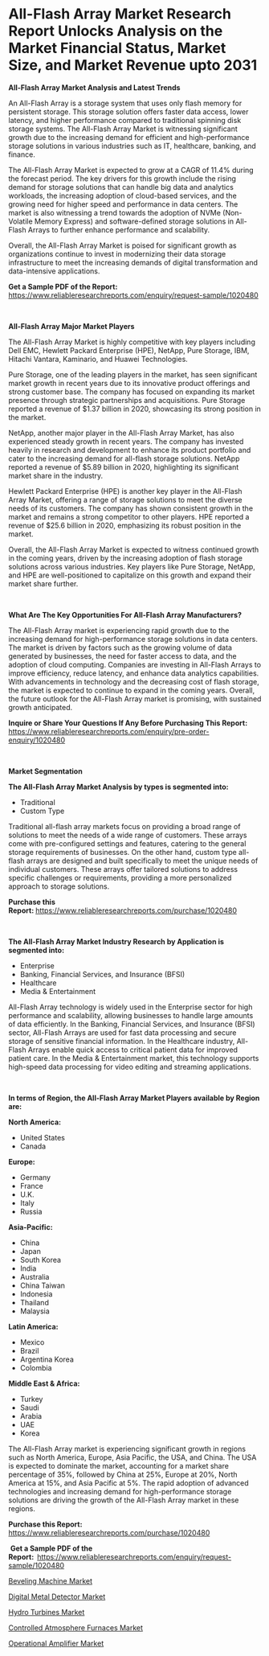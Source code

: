 <p><h1>All-Flash Array Market Research Report Unlocks Analysis on the Market Financial Status, Market Size, and Market Revenue upto 2031</h1></p><p><strong>All-Flash Array Market Analysis and Latest Trends</strong></p>
<p><p>An All-Flash Array is a storage system that uses only flash memory for persistent storage. This storage solution offers faster data access, lower latency, and higher performance compared to traditional spinning disk storage systems. The All-Flash Array Market is witnessing significant growth due to the increasing demand for efficient and high-performance storage solutions in various industries such as IT, healthcare, banking, and finance.</p><p>The All-Flash Array Market is expected to grow at a CAGR of 11.4% during the forecast period. The key drivers for this growth include the rising demand for storage solutions that can handle big data and analytics workloads, the increasing adoption of cloud-based services, and the growing need for higher speed and performance in data centers. The market is also witnessing a trend towards the adoption of NVMe (Non-Volatile Memory Express) and software-defined storage solutions in All-Flash Arrays to further enhance performance and scalability.</p><p>Overall, the All-Flash Array Market is poised for significant growth as organizations continue to invest in modernizing their data storage infrastructure to meet the increasing demands of digital transformation and data-intensive applications.</p></p>
<p><strong>Get a Sample PDF of the Report:&nbsp;</strong> <a href="https://www.reliableresearchreports.com/enquiry/request-sample/1020480">https://www.reliableresearchreports.com/enquiry/request-sample/1020480</a></p>
<p>&nbsp;</p>
<p><strong>All-Flash Array Major Market Players</strong></p>
<p><p>The All-Flash Array Market is highly competitive with key players including Dell EMC, Hewlett Packard Enterprise (HPE), NetApp, Pure Storage, IBM, Hitachi Vantara, Kaminario, and Huawei Technologies. </p><p>Pure Storage, one of the leading players in the market, has seen significant market growth in recent years due to its innovative product offerings and strong customer base. The company has focused on expanding its market presence through strategic partnerships and acquisitions. Pure Storage reported a revenue of $1.37 billion in 2020, showcasing its strong position in the market.</p><p>NetApp, another major player in the All-Flash Array Market, has also experienced steady growth in recent years. The company has invested heavily in research and development to enhance its product portfolio and cater to the increasing demand for all-flash storage solutions. NetApp reported a revenue of $5.89 billion in 2020, highlighting its significant market share in the industry.</p><p>Hewlett Packard Enterprise (HPE) is another key player in the All-Flash Array Market, offering a range of storage solutions to meet the diverse needs of its customers. The company has shown consistent growth in the market and remains a strong competitor to other players. HPE reported a revenue of $25.6 billion in 2020, emphasizing its robust position in the market.</p><p>Overall, the All-Flash Array Market is expected to witness continued growth in the coming years, driven by the increasing adoption of flash storage solutions across various industries. Key players like Pure Storage, NetApp, and HPE are well-positioned to capitalize on this growth and expand their market share further.</p></p>
<p>&nbsp;</p>
<p><strong>What Are The Key Opportunities For All-Flash Array Manufacturers?</strong></p>
<p><p>The All-Flash Array market is experiencing rapid growth due to the increasing demand for high-performance storage solutions in data centers. The market is driven by factors such as the growing volume of data generated by businesses, the need for faster access to data, and the adoption of cloud computing. Companies are investing in All-Flash Arrays to improve efficiency, reduce latency, and enhance data analytics capabilities. With advancements in technology and the decreasing cost of flash storage, the market is expected to continue to expand in the coming years. Overall, the future outlook for the All-Flash Array market is promising, with sustained growth anticipated.</p></p>
<p><strong>Inquire or Share Your Questions If Any Before Purchasing This Report:</strong> <a href="https://www.reliableresearchreports.com/enquiry/pre-order-enquiry/1020480">https://www.reliableresearchreports.com/enquiry/pre-order-enquiry/1020480</a></p>
<p>&nbsp;</p>
<p><strong>Market Segmentation</strong></p>
<p><strong>The All-Flash Array Market Analysis by types is segmented into:</strong></p>
<p><ul><li>Traditional</li><li>Custom Type</li></ul></p>
<p><p>Traditional all-flash array markets focus on providing a broad range of solutions to meet the needs of a wide range of customers. These arrays come with pre-configured settings and features, catering to the general storage requirements of businesses. On the other hand, custom type all-flash arrays are designed and built specifically to meet the unique needs of individual customers. These arrays offer tailored solutions to address specific challenges or requirements, providing a more personalized approach to storage solutions.</p></p>
<p><strong>Purchase this Report:&nbsp;</strong><a href="https://www.reliableresearchreports.com/purchase/1020480">https://www.reliableresearchreports.com/purchase/1020480</a></p>
<p>&nbsp;</p>
<p><strong>The All-Flash Array Market Industry Research by Application is segmented into:</strong></p>
<p><ul><li>Enterprise</li><li>Banking, Financial Services, and Insurance (BFSI)</li><li>Healthcare</li><li>Media & Entertainment</li></ul></p>
<p><p>All-Flash Array technology is widely used in the Enterprise sector for high performance and scalability, allowing businesses to handle large amounts of data efficiently. In the Banking, Financial Services, and Insurance (BFSI) sector, All-Flash Arrays are used for fast data processing and secure storage of sensitive financial information. In the Healthcare industry, All-Flash Arrays enable quick access to critical patient data for improved patient care. In the Media & Entertainment market, this technology supports high-speed data processing for video editing and streaming applications.</p></p>
<p>&nbsp;</p>
<p><strong>In terms of Region, the All-Flash Array Market Players available by Region are:</strong></p>
<p>
    <p> <strong> North America: </strong>
        <ul>
            <li>United States</li>
            <li>Canada</li>
        </ul>
        </p> 
    <p> <strong> Europe: </strong>
        <ul>
            <li>Germany</li>
            <li>France</li>
            <li>U.K.</li>
            <li>Italy</li>
            <li>Russia</li>
        </ul>
        </p> 
    <p> <strong> Asia-Pacific: </strong>
        <ul>
            <li>China</li>
            <li>Japan</li>
            <li>South Korea</li>
            <li>India</li>
            <li>Australia</li>
            <li>China Taiwan</li>
            <li>Indonesia</li>
            <li>Thailand</li>
            <li>Malaysia</li>
        </ul>
        </p> 
    <p> <strong> Latin America: </strong>
        <ul>
            <li>Mexico</li>
            <li>Brazil</li>
            <li>Argentina Korea</li>
            <li>Colombia</li>
        </ul>
        </p> 
    <p> <strong> Middle East & Africa: </strong>
        <ul>
            <li>Turkey</li>
            <li>Saudi</li>
            <li>Arabia</li>
            <li>UAE</li>
            <li>Korea</li>
        </ul>
    </p>
    </p>
<p><p>The All-Flash Array market is experiencing significant growth in regions such as North America, Europe, Asia Pacific, the USA, and China. The USA is expected to dominate the market, accounting for a market share percentage of 35%, followed by China at 25%, Europe at 20%, North America at 15%, and Asia Pacific at 5%. The rapid adoption of advanced technologies and increasing demand for high-performance storage solutions are driving the growth of the All-Flash Array market in these regions.</p></p>
<p><strong>Purchase this Report: </strong><a href="https://www.reliableresearchreports.com/purchase/1020480">https://www.reliableresearchreports.com/purchase/1020480</a></p>
<p>&nbsp;<strong>Get a Sample PDF of the Report:&nbsp;&nbsp;</strong><a href="https://www.reliableresearchreports.com/enquiry/request-sample/1020480">https://www.reliableresearchreports.com/enquiry/request-sample/1020480</a></p>
<p><strong></strong></p>
<p><p><a href="https://medium.com/p/7d8a5cca0390/edit">Beveling Machine Market</a></p><p><a href="https://medium.com/p/3fed254588d4/edit">Digital Metal Detector Market</a></p><p><a href="https://medium.com/p/34fa0a0b7760/edit">Hydro Turbines Market</a></p><p><a href="https://medium.com/p/ab7cefe9bfea/edit">Controlled Atmosphere Furnaces Market</a></p><p><a href="https://medium.com/p/7f0f91482c65/edit">Operational Amplifier Market</a></p></p>
